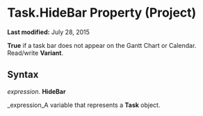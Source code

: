 
# Task.HideBar Property (Project)

 **Last modified:** July 28, 2015

 **True** if a task bar does not appear on the Gantt Chart or Calendar. Read/write **Variant**.

## Syntax

 _expression_. **HideBar**

 _expression_A variable that represents a  **Task** object.

